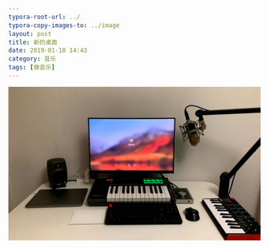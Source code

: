 ```yaml
---
typora-root-url: ../
typora-copy-images-to: ../image
layout: post
title: 新的桌面
date: 2019-01-10 14:43
category: 音乐
tags: [做音乐]
---
```






![Xnip2019-01-10_15-21-34](../assets/blog/Xnip2019-01-10_15-21-34.jpg)